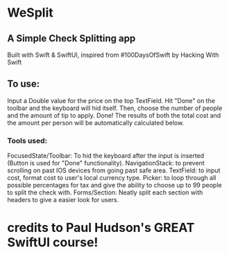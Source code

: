# WeSplit
## A Simple Check Splitting app

Built with Swift & SwiftUI, inspired from #100DaysOfSwift by Hacking With Swift

## To use:
Input a Double value for the price on the top TextField. Hit "Done" on the toolbar and the keyboard will hid itself.
Then, choose the number of people and the amount of tip to apply.
Done! The results of both the total cost and the amount per person will be automatically calculated below.

### Tools used:
FocusedState/Toolbar: To hid the keyboard after the input is inserted (Button is used for "Done" functionality).
NavigationStack: to prevent scrolling on past IOS devices from going past safe area.
TextField: to input cost, format cost to user's local currency type.
Picker: to loop through all possible percentages for tax and give the ability to choose up to 99 people to split the check with.
Forms/Section: Neatly split each section with headers to give a easier look for users.



# credits to Paul Hudson's GREAT SwiftUI course! 
